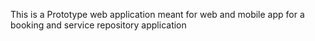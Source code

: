 This is a Prototype web application meant for web and mobile app for a
booking and service repository application